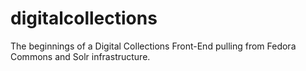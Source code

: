 digitalcollections
==================

The beginnings of a Digital Collections Front-End pulling from Fedora Commons and Solr infrastructure.
